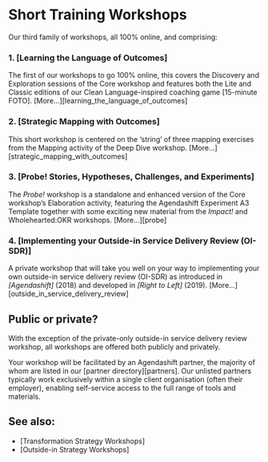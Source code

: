 # Short Training Workshops

Our third family of workshops, all 100% online, and comprising:

### 1. [Learning the Language of Outcomes]

The first of our workshops to go 100% online, this covers the Discovery and Exploration sessions of the Core workshop and features both the Lite and Classic editions of our Clean Language-inspired coaching game [15-minute FOTO]. [More...][learning_the_language_of_outcomes]

### 2. [Strategic Mapping with Outcomes]

This short workshop is centered on the ‘string’ of three mapping exercises from the Mapping activity of the Deep Dive workshop. [More...][strategic_mapping_with_outcomes]

### 3. [Probe! Stories, Hypotheses, Challenges, and Experiments]

The *Probe!* workshop is a standalone and enhanced version of the Core workshop’s Elaboration activity, featuring the Agendashift Experiment A3 Template together with some exciting new material from the *Impact!* and Wholehearted:OKR workshops. [More...][probe]

### 4. [Implementing your Outside-in Service Delivery Review (OI-SDR)]

A private workshop that will take you well on your way to implementing your own outside-in service delivery review (OI-SDR) as introduced in *[Agendashift]* (2018) and developed in *[Right to Left]* (2019). [More...][outside_in_service_delivery_review]

## Public or private?

With the exception of the private-only outside-in service delivery review workshop, all workshops are offered both publicly and privately.

Your workshop will be facilitated by an Agendashift partner, the majority of whom are listed in our [partner directory][partners]. Our unlisted partners typically work exclusively within a single client organisation (often their employer), enabling self-service access to the full range of tools and materials.

## See also:

  * [Transformation Strategy Workshops]
  * [Outside-in Strategy Workshops]
